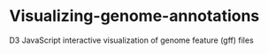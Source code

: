 # Visualizing-genome-annotations
D3 JavaScript interactive visualization of genome feature (gff) files
